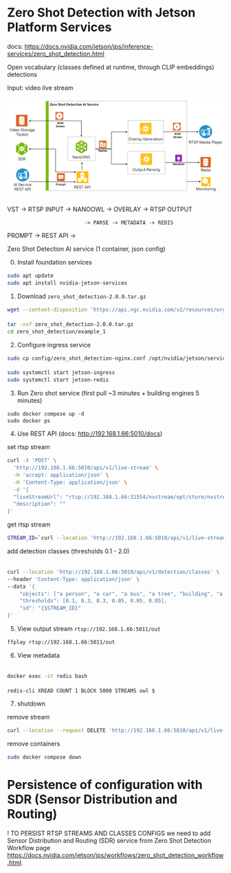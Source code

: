 # Zero Shot Detection with Jetson Platform Services

docs: https://docs.nvidia.com/jetson/jps/inference-services/zero_shot_detection.html 

Open vocabulary (classes defined at runtime, through CLIP embeddings) detections

Input: video live stream

![service diagram](./images/zero_shot_detection_ai_service_diagram.png)


VST -> RTSP INPUT -> NANOOWL -> OVERLAY -> RTSP OUTPUT

                             -> PARSE -> METADATA -> REDIS

PROMPT ->  REST API ->                             



Zero Shot Detection AI service (1 container, json config)

0. Install foundation services 
```bash
sudo apt update
sudo apt install nvidia-jetson-services
```

1. Download `zero_shot_detection-2.0.0.tar.gz` 

```bash
wget --content-disposition 'https://api.ngc.nvidia.com/v2/resources/org/nvidia/team/jps/reference-workflow-and-resources/2.0.0/files?redirect=true&path=zero_shot_detection-2.0.0.tar.gz' -O zero_shot_detection-2.0.0.tar.gz

tar -xvf zero_shot_detection-2.0.0.tar.gz
cd zero_shot_detection/example_1
```

2. Configure ingress service 

```bash
sudo cp config/zero_shot_detection-nginx.conf /opt/nvidia/jetson/services/ingress/config

sudo systemctl start jetson-ingress
sudo systemctl start jetson-redis
```

3. Run Zero shot service (first pull ~3 minutes + building engines 5 minutes)

```
sudo docker compose up -d
sudo docker ps
```


4. Use REST API (docs:  http://192.168.1.66:5010/docs)

set rtsp stream
```bash
curl -X 'POST' \
  'http://192.168.1.66:5010/api/v1/live-stream' \
  -H 'accept: application/json' \
  -H 'Content-Type: application/json' \
  -d '{
  "liveStreamUrl": "rtsp://192.168.1.66:31554/nvstream/opt/store/nvstreamer_videos/sample_1080p_h264.mp4",
  "description": ""
}'
```
get rtsp stream
```bash
STREAM_ID=`curl --location 'http://192.168.1.66:5010/api/v1/live-stream' | jq '.[0].id' | tr -d '"'`
```

add detection classes (thresholds 0.1 - 2.0)

```bash

curl --location 'http://192.168.1.66:5010/api/v1/detection/classes' \
--header 'Content-Type: application/json' \
--data '{
    "objects": ["a person", "a car", "a bus", "a tree", "building", "a shadow"],
    "thresholds": [0.1, 0.3, 0.3, 0.05, 0.05, 0.05],
    "id": "{$STREAM_ID}"
}'
```

5. View output stream  `rtsp://192.168.1.66:5011/out` 

```bash
ffplay rtsp://192.168.1.66:5011/out
```

6. View metadata 
```bash

docker exec -it redis bash

redis-cli XREAD COUNT 1 BLOCK 5000 STREAMS owl $
```

7. shutdown 

remove stream
```bash
curl --location --request DELETE 'http://192.168.1.66:5010/api/v1/live-stream/'$STREAM_ID
```
remove containers
```bash
sudo docker compose down
```



# Persistence of configuration with SDR (Sensor Distribution and Routing)

! TO PERSIST RTSP STREAMS AND CLASSES CONFIGS we need to add Sensor Distribution and Routing (SDR) service from  Zero Shot Detection Workflow page https://docs.nvidia.com/jetson/jps/workflows/zero_shot_detection_workflow.html.